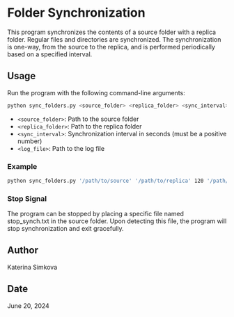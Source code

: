 # Folder Synchronization

This program synchronizes the contents of a source folder with a replica folder.
Regular files and directories are synchronized.
The synchronization is one-way, from the source to the replica, and is performed periodically
based on a specified interval.

## Usage

Run the program with the following command-line arguments:

```sh
python sync_folders.py <source_folder> <replica_folder> <sync_interval> <log_file>
```

- `<source_folder>`: Path to the source folder
- `<replica_folder>`: Path to the replica folder
- `<sync_interval>`: Synchronization interval in seconds (must be a positive number)
- `<log_file>`: Path to the log file

### Example

```sh
python sync_folders.py '/path/to/source' '/path/to/replica' 120 '/path/to/logfile.log'
```

### Stop Signal

The program can be stopped by placing a specific file named stop_synch.txt in the source folder.
Upon detecting this file, the program will stop synchronization and exit gracefully.

## Author

Katerina Simkova

## Date

June 20, 2024
